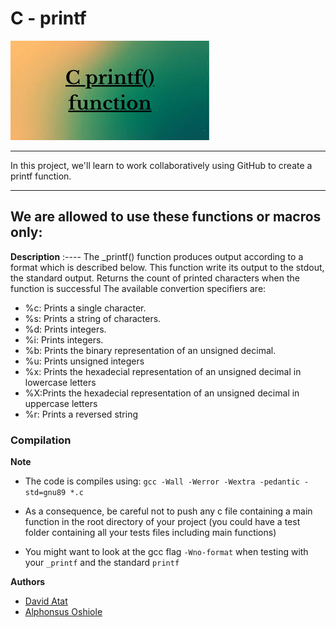 # C - printf

![](https://github.com/daveeazi/printf/blob/master/Image/giy.jpg)

---

In this project, we'll learn to work collaboratively using GitHub to create a printf function.


---

## We are allowed to use these functions or macros only:

**Description**
:----
The _printf() function produces output according to a format which is described below. This function write its output to the stdout, the standard output. Returns the count of printed characters when the function is successful The available convertion specifiers are:

* %c: Prints a single character.
* %s: Prints a string of characters.
* %d: Prints integers.
* %i: Prints integers.
* %b: Prints the binary representation of an unsigned decimal.
* %u: Prints unsigned integers
* %x: Prints the hexadecial representation of an unsigned decimal in lowercase letters
* %X:Prints the hexadecial representation of an unsigned decimal in uppercase letters
* %r: Prints a reversed string

### Compilation


**Note**

* The code is compiles using: `gcc -Wall -Werror -Wextra -pedantic -std=gnu89 *.c`

* As a consequence, be careful not to push any c file containing a main function in the root directory of your project (you could have a test folder containing all your tests files including main functions)

* You might want to look at the gcc flag `-Wno-format` when testing with your `_printf` and the standard `printf`

**Authors**

* [David Atat](https://github.com/daveeazi)
* [Alphonsus Oshiole](https://github.com/Alphydoo)
